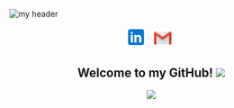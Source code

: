 ![my header](ian.f.shirley.jpg)

<p align="center">
  <a href="https://www.linkedin.com/in/ianfshirley/" target="_blank" rel="noopener noreferrer"><img height="38" src="icons8-linkedin-48.png"></a>&nbsp;&nbsp;
  <a href="mailto:ianfshirley88@gmail.com" target="_blank" rel="noopener noreferrer"><img height="35" src="icons8-gmail-logo-94.png"></a>&nbsp;&nbsp;
</p>

<h2 align="center">Welcome to my GitHub! <img src="https://raw.githubusercontent.com/MartinHeinz/MartinHeinz/master/wave.gif" width="30px"></h2>

<p align="center">
<img src="https://visitor-badge.glitch.me/badge?page_id=ianfshirley.ianfshirley" width="110px">
</p>